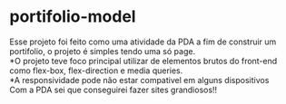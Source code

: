 ﻿# portifolio-model
Esse projeto foi feito como uma atividade da PDA a fim de construir um portifolio, o projeto é simples tendo uma só page.
<br />
*O projeto teve foco principal utilizar de elementos brutos do front-end como flex-box, flex-direction e media queries.
<br />
*A responsividade pode não estar compativel em alguns dispositivos
<br />
Com a PDA sei que conseguirei fazer sites grandiosos!!
